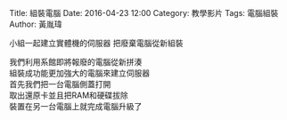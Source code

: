 Title: 組裝電腦
Date: 2016-04-23 12:00
Category: 教學影片
Tags: 電腦組裝
Author: 黃胤瑋

小組一起建立實體機的伺服器
 把廢棄電腦從新組裝

<!-- PELICAN_END_SUMMARY -->

我們利用系館即將報廢的電腦從新拼湊  
組裝成功能更加強大的電腦來建立伺服器    
首先我們把一台電腦側蓋打開  
取出還原卡並且把RAM和硬碟拔除  
裝置在另一台電腦上就完成電腦升級了

